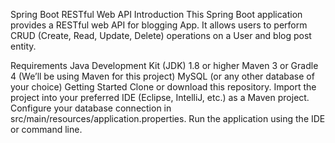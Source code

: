 Spring Boot RESTful Web API
Introduction
This Spring Boot application provides a RESTful web API for blogging App. It allows users to perform CRUD (Create, Read, Update, Delete) operations on a User  and blog post entity.

Requirements
Java Development Kit (JDK) 1.8 or higher
Maven 3 or Gradle 4 (We’ll be using Maven for this project)
MySQL (or any other database of your choice)
Getting Started
Clone or download this repository.
Import the project into your preferred IDE (Eclipse, IntelliJ, etc.) as a Maven project.
Configure your database connection in src/main/resources/application.properties.
Run the application using the IDE or command line.
